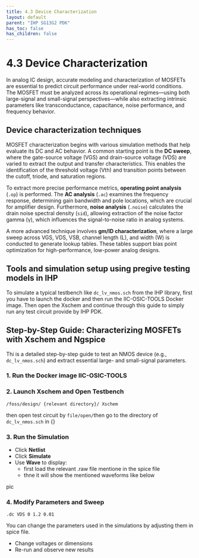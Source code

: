 ```yaml
---
title: 4.3 Device Characterization
layout: default
parent: "IHP SG13G2 PDK"
has_toc: false
has_children: false
---
```


# 4.3 Device Characterization


In analog IC design, accurate modeling and characterization of MOSFETs are essential to predict circuit performance under real-world conditions. The MOSFET must be analyzed across its operational regimes—using both large-signal and small-signal perspectives—while also extracting intrinsic parameters like transconductance, capacitance, noise performance, and frequency behavior.

## Device characterization techniques

MOSFET characterization begins with various simulation methods that help evaluate its DC and AC behavior. A common starting point is the **DC sweep**, where the gate-source voltage (VGS) and drain-source voltage (VDS) are varied to extract the output and transfer characteristics. This enables the identification of the threshold voltage (Vth) and transition points between the cutoff, triode, and saturation regions.

To extract more precise performance metrics, **operating point analysis** (`.op`) is performed. The **AC analysis** (`.ac`) examines the frequency response, determining gain bandwidth and pole locations, which are crucial for amplifier design. Furthermore, **noise analysis** (`.noise`) calculates the drain noise spectral density (`sid`), allowing extraction of the noise factor gamma (γ), which influences the signal-to-noise ratio in analog systems.

A more advanced technique involves **gm/ID characterization**, where a large sweep across VGS, VDS, VSB, channel length (L), and width (W) is conducted to generate lookup tables. These tables support bias point optimization for high-performance, low-power analog designs.

## Tools and simulation setup using pregive testing models in IHP


To simulate a typical testbench like `dc_lv_nmos.sch` from the IHP library, first you have to launch the docker and then run the IIC-OSIC-TOOLS Docker image. Then open the Xschem and continue through this guide to simply run any test circuit provide by IHP PDK.

## Step-by-Step Guide: Characterizing MOSFETs with Xschem and Ngspice

Thi is a detailed step-by-step guide to test an NMOS device (e.g., `dc_lv_nmos.sch`) and extract essential large- and small-signal parameters.

### 1. Run the Docker image IIC-OSIC-TOOLS


### 2. Launch Xschem and Open Testbench 
```
/foss/design/ {relevant directory}/ Xschem
```
then open test circuit by ```file/open/```then go to the directory of ```dc_lv_nmos.sch```  in {}


### 3. Run the Simulation

- Click **Netlist**
- Click **Simulate**
- Use **Wave** to display:
  - first load the relevant .raw file mentione in the spice file
  - thne it will show the mentioned waveforms like below
 
pic

### 4. Modify Parameters and Sweep

```spice
.dc VDS 0 1.2 0.01
```
You can change the parameters used in the simulations by adjusting them in spice file.
- Change voltages or dimensions
- Re-run and observe new results





